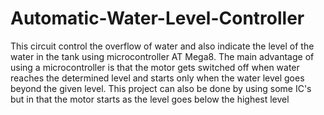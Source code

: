 # Automatic-Water-Level-Controller
This circuit control the overflow of water and also indicate the level of the water in the tank using microcontroller AT Mega8.
The main advantage of using a microcontroller is that the motor gets switched off when water reaches the determined level and starts only when the water level goes beyond the given level.
This project can also be done by using some IC's but in that the motor starts as the level goes below the highest level

